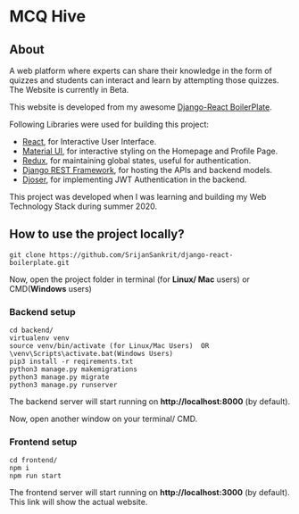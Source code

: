 # MCQ Hive

## About
A web platform where experts can share their knowledge in the form of quizzes and students can interact and learn by attempting those quizzes.
The Website is currently in Beta.

This website is developed from my awesome [Django-React BoilerPlate](https://github.com/SrijanSankrit/django-react-boilerplate).

Following Libraries were used for building this project:
- [React](https://reactjs.org), for Interactive User Interface.
- [Material UI](https://material-ui.com), for interactive styling on the Homepage and Profile Page.
- [Redux](https://redux.js.org), for maintaining global states, useful for authentication.
- [Django REST Framework](https://www.django-rest-framework.org), for hosting the APIs and backend models.
- [Djoser](https://djoser.readthedocs.io/en/latest/), for implementing JWT Authentication in the backend.

This project was developed when I was learning and building my Web Technology Stack during summer 2020.

## How to use the project locally?

```
git clone https://github.com/SrijanSankrit/django-react-boilerplate.git
```

Now, open the project folder in terminal (for **Linux/ Mac** users) or CMD(**Windows** users)

### Backend setup

```
cd backend/
virtualenv venv
source venv/bin/activate (for Linux/Mac Users)  OR  \venv\Scripts\activate.bat(Windows Users)
pip3 install -r reqirements.txt
python3 manage.py makemigrations
python3 manage.py migrate
python3 manage.py runserver
```

The backend server will start running on **http://localhost:8000** (by default). 

Now, open another window on your terminal/ CMD.

### Frontend setup

```
cd frontend/
npm i
npm run start
```

The frontend server will start running on **http://localhost:3000** (by default).
This link will show the actual website.


